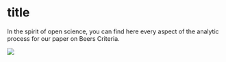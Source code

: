 # title

In the spirit of open science, you can find here every aspect of the analytic process for our paper on Beers Criteria.

![](paperR0.PNG)

```{tableofcontents}
```
